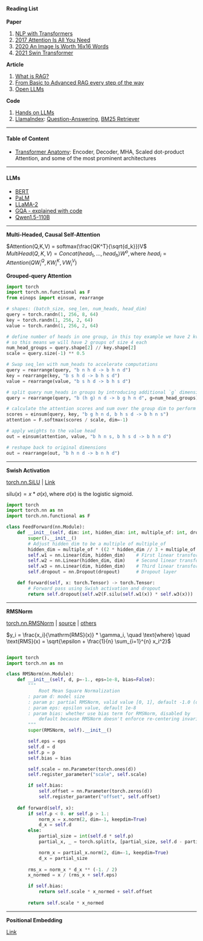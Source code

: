 #### Reading List 

**Paper**

1. [NLP with Transformers](//C:/Users/caiji/Documents/PDF/Lewis%20Tunstall,%20Leandro%20von%20Werra,%20Thomas%20Wolf%20-%20Natural%20Language%20Processing%20with%20Transformers_%20Building%20Language%20Applications%20with%20Hugging%20Face-O'Reilly%20Media%20(2022).pdf)
2. [2017 Attention Is All You Need](https://arxiv.org/pdf/1706.03762)
3. [2020 An Image Is Worth 16x16 Words](https://arxiv.org/pdf/2010.11929)
4. [2021 Swin Transformer](https://arxiv.org/pdf/2103.14030)


**Article**

1. [What is RAG?](https://cohere.com/blog/what-is-rag)
2. [From Basic to Advanced RAG every step of the way](https://rahuld3eora.medium.com/from-basic-to-advanced-rag-every-step-of-the-way-dee3a3a1aae9)
3. [Open LLMs](https://github.com/eugeneyan/open-llms?tab=readme-ov-file)

**Code**  

1. [Hands on LLMs](https://github.com/HandsOnLLM/Hands-On-Large-Language-Models/tree/main)  
2. [LlamaIndex](https://github.com/run-llama/llama_index/tree/main): [Question-Answering](https://docs.llamaindex.ai/en/stable/use_cases/q_and_a/), [BM25 Retriever](https://docs.llamaindex.ai/en/stable/examples/retrievers/bm25_retriever/)  


---

#### Table of Content 

- [Transformer Anatomy](#transformer-anatomy): Encoder, Decoder, MHA, Scaled dot-product Attention, and some of the most prominent architectures

---

#### LLMs

- [BERT](https://cameronrwolfe.substack.com/p/language-understanding-with-bert#§berts-architecture)  
- [PaLM](https://blog.eleuther.ai/rotary-embeddings/)  
- [LLaMA-2](https://cameronrwolfe.substack.com/p/llama-2-from-the-ground-up)  
- [GQA - explained with code](https://medium.com/@maxshapp/grouped-query-attention-gqa-explained-with-code-e56ee2a1df5a)
- [Qwen1.5-110B](https://qwenlm.github.io/zh/blog/qwen1.5-110b/)


---

**Multi-Headed, Causal Self-Attention**  

$Attention(Q,K,V) = softmax(\frac{QK^T}{\sqrt{d_k}})V$  
$MultiHead(Q,K,V) = Concat(head_1, ..., head_h)W^o, \text{where } head_i = Attention(QW^Q_i, KW^K_i, VW^V_i)$

**Grouped-query Attention**  

```python  
import torch
import torch.nn.functional as F
from einops import einsum, rearrange

# shapes: (batch_size, seq_len, num_heads, head_dim)  
query = torch.randn(1, 256, 8, 64)  
key = torch.randn(1, 256, 2, 64)  
value = torch.randn(1, 256, 2, 64)  

# define number of heads in one group, in this toy example we have 2 kv_heads, 
# so this means we will have 2 groups of size 4 each
num_head_groups = query.shape[2] // key.shape[2]
scale = query.size(-1) ** 0.5

# Swap seq_len with num_heads to accelerate computations
query = rearrange(query, "b n h d -> b h n d")
key = rearrange(key, "b s h d -> b h s d")
value = rearrange(value, "b s h d -> b h s d")

# split query num_heads in groups by introducing additional `g` dimension
query = rearrange(query, "b (h g) n d -> b g h n d", g=num_head_groups)

# calculate the attention scores and sum over the group dim to perform averaging 
scores = einsum(query, key, "b g h n d, b h s d -> b h n s")
attention = F.softmax(scores / scale, dim=-1)

# apply weights to the value head
out = einsum(attention, value, "b h n s, b h s d -> b h n d")

# reshape back to original dimensions
out = rearrange(out, "b h n d -> b n h d")
```



---

**Swish Activation**

[torch.nn.SiLU](https://pytorch.org/docs/stable/generated/torch.nn.SiLU.html) | [Link](https://medium.com/@jiangmen28/beyond-relu-discovering-the-power-of-swiglu-超越-relu-发现-swiglu-的力量-9dbc7d8258bf)

$\text{silu}(x) = x * \sigma(x), \text{where } \sigma(x) \text{ is the logistic sigmoid.}$

```python
import torch 
import torch.nn as nn
import torch.nn.functional as F

class FeedForward(nn.Module):
    def __init__(self, dim: int, hidden_dim: int, multiple_of: int, dropout: float):
        super().__init__()
        # Adjust hidden_dim to be a multiple of multiple_of
        hidden_dim = multiple_of * ((2 * hidden_dim // 3 + multiple_of -1) // multiple_of)
        self.w1 = nn.Linear(dim, hidden_dim)    # First linear transformation
        self.w2 = nn.Linear(hidden_dim, dim)    # Second linear transformation
        self.w3 = nn.Linear(dim, hidden_dim)    # Third linear transformation 
        self.dropout = nn.Dropout(dropout)      # Dropout layer

    def forward(self, x: torch.Tensor) -> torch.Tensor:
        # Forward pass using Swish activation and dropout
        return self.dropout(self.w2(F.silu(self.w1(x)) * self.w3(x)))
```

---

**RMSNorm**

[torch.nn.RMSNorm](https://pytorch.org/docs/stable/generated/torch.nn.RMSNorm.html) | [source](https://github.com/pytorch/pytorch/blob/v2.6.0/torch/nn/modules/normalization.py#L321) | [others](https://github.com/bzhangGo/rmsnorm/blob/master/rmsnorm_torch.py)

$y_i = \frac{x_i}{\mathrm{RMS}(x)} * \gamma_i, \quad
        \text{where} \quad \text{RMS}(x) = \sqrt{\epsilon + \frac{1}{n} \sum_{i=1}^{n} x_i^2}$

```python 

import torch
import torch.nn as nn

class RMSNorm(nn.Module):
    def __init__(self, d, p=-1., eps=1e-8, bias=False):
        """
            Root Mean Square Normalization
        : param d: model size
        : param p: partial RMSNorm, valid value [0, 1], default -1.0 (disable)
        : param eps: epsilon value, default 1e-8
        : param bias: whether use bias term for RMSNorm, disabled by 
            default because RMSNorm doesn't enforce re-centering invariance.
        """
        super(RMSNorm, self).__init__()

        self.eps = eps
        self.d = d
        self.p = p
        self.bias = bias

        self.scale = nn.Parameter(torch.ones(d))
        self.register_parameter("scale", self.scale)

        if self.bias:
            self.offset = nn.Parameter(torch.zeros(d))
            self.register_paramter("offset", self.offset)
    
    def forward(self, x):
        if self.p < 0. or self.p > 1.:
            norm_x = x.norm(2, dim=-1, keepdim=True)
            d_x = self.d
        else:
            partial_size = int(self.d * self.p)
            partial_x, _ = torch.split(x, [partial_size, self.d - partial_size], dim=-1)

            norm_x = partial_x.norm(2, dim=-1, keepdim=True)
            d_x = partial_size
        
        rms_x = norm_x * d_x ** (-1. / 2)
        x_normed = x / (rms_x + self.eps)

        if self.bias:
            return self.scale * x_normed + self.offset
        
        return self.scale * x_normed
```

---

**Positional Embedding**

[Link](https://huggingface.co/blog/designing-positional-encoding)